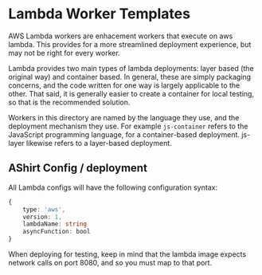 # Lambda Worker Templates

AWS Lambda workers are enhacement workers that execute on aws lambda. This provides for a more streamlined deployment experience, but may not be right for every worker.

Lambda provides two main types of lambda deployments: layer based (the original way) and container based. In general, these are simply packaging concerns, and the code written for one way is largely applicable to the other. That said, it is generally easier to create a container for local testing, so that is the recommended solution.

Workers in this directory are named by the language they use, and the deployment mechanism they use. For example `js-container` refers to the JavaScript programming language, for a container-based deployment. js-layer likewise refers to a layer-based deployment.

## AShirt Config / deployment

All Lambda configs will have the following configuration syntax:

```ts
{
    type: 'aws',
    version: 1,
    lambdaName: string
    asyncFunction: bool
}
```

When deploying for testing, keep in mind that the lambda image expects network calls on port 8080, and so you must map to that port.
